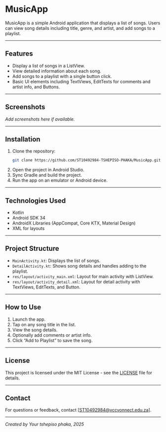 # MusicApp

MusicApp is a simple Android application that displays a list of songs. Users can view song details including title, genre, and artist, and add songs to a playlist.

---

## Features

- Display a list of songs in a ListView.
- View detailed information about each song.
- Add songs to a playlist with a single button click.
- Basic UI elements including TextViews, EditTexts for comments and artist info, and Buttons.

---

## Screenshots

*Add screenshots here if available.*

---

## Installation

1. Clone the repository:
    ```bash
    git clone https://github.com/ST10492984-TSHEPISO-PHAKA/MusicApp.git
    ```
2. Open the project in Android Studio.
3. Sync Gradle and build the project.
4. Run the app on an emulator or Android device.

---

## Technologies Used

- Kotlin
- Android SDK 34
- AndroidX Libraries (AppCompat, Core KTX, Material Design)
- XML for layouts

---

## Project Structure

- `MainActivity.kt`: Displays the list of songs.
- `DetailActivity.kt`: Shows song details and handles adding to the playlist.
- `res/layout/activity_main.xml`: Layout for main activity with ListView.
- `res/layout/activity_detail.xml`: Layout for detail activity with TextViews, EditTexts, and Button.

---

## How to Use

1. Launch the app.
2. Tap on any song title in the list.
3. View the song details.
4. Optionally add comments or artist info.
5. Click “Add to Playlist” to save the song.

---

## License

This project is licensed under the MIT License - see the [LICENSE](LICENSE) file for details.

---

## Contact

For questions or feedback, contact [ST10492984@vccvonnect.edu.za].

---

*Created by Your tshepiso phaka, 2025*
